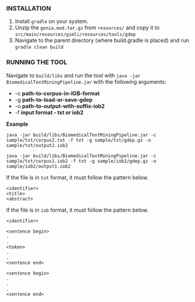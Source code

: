 ### INSTALLATION ###

1. Install `gradle` on your system.
2. Unzip the `genia.mod.tar.gz` from `resources/` and copy it to `src/main/resources/gimli/resources/tools/gdep`
3. Navigate to the parent directory (where build.gradle is placed) and run `gradle clean build`

### RUNNING THE TOOL ###

Navigate to `build/libs` and run the tool with `java -jar BiomedicalTextMiningPipeline.jar` with the following arguments:
* -c **path-to-corpus-in-IOB-format** 
* -g **path-to-load-or-save-gdep**
* -o **path-to-output-with-suffix-iob2**
* -f **input format - txt or iob2**

**Example**

`java -jar build/libs/BiomedicalTextMiningPipeline.jar -c sample/txt/corpus2.txt -f txt -g sample/txt/gdep.gz -o sample/txt/output2.iob2`

`java -jar build/libs/BiomedicalTextMiningPipeline.jar -c sample/txt/corpus1.iob2 -f txt -g sample/iob2/gdep.gz -o sample/iob2/output1.iob2`

If the file is in `txt` format, it must follow the pattern below.

```text
<identifier>
<title>
<abstract>
```

If the file is in `iob` format, it must follow the pattern below.

```text
<identifier>

<sentence begin>
.
.
<token>
.
.
<sentence end>

<sentence begin>
.
.
.
<sentence end>
```
